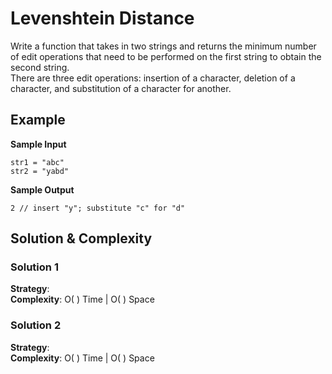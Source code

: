 # Levenshtein Distance  
Write a function that takes in two strings and returns the minimum number of edit operations that need to be performed on the first string to obtain the second string.  
There are three edit operations: insertion of a character, deletion of a character, and substitution of a character for another.  

## Example  
__Sample Input__  
```
str1 = "abc"  
str2 = "yabd"  
```
__Sample Output__  
```
2 // insert "y"; substitute "c" for "d"
```

## Solution & Complexity  
### Solution 1  
__Strategy__:  
__Complexity__: O( ) Time | O( ) Space  

### Solution 2  
__Strategy__:  
__Complexity__: O( ) Time | O( ) Space
